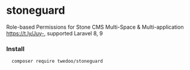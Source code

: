 # stoneguard
Role-based Permissions for Stone CMS Multi-Space &amp; Multi-application https://t.ly/Juy-, supported Laravel 8, 9


### Install

```
  composer require twedoo/stoneguard
```
